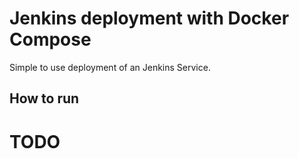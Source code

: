 # Jenkins deployment with Docker Compose
Simple to use deployment of an Jenkins Service.

## How to run

# TODO